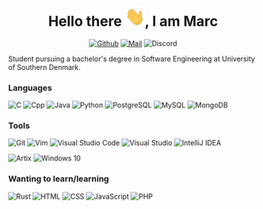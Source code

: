 <div align="center">

# Hello there <img src="https://raw.githubusercontent.com/ABSphreak/ABSphreak/master/gifs/Hi.gif" width="40px"/>, I am Marc

[![Github](https://img.shields.io/badge/-VerySalted-0e0e0e?style=flat-square&logo=GitHub&logoColor=white&link=github.com/VerySalted)](https://github.com/VerySalted)
[![Mail](https://img.shields.io/badge/-salted@saltedcorp.com-840010?style=flat-square&logo=Gmail&logoColor=white&link=mailto:salted@saltedcorp.com)](mailto:salted@saltedcorp.com)
![Discord](https://img.shields.io/badge/-Salted%231337-7289da?style=flat-square&logo=Discord&logoColor=white)

</div>

Student pursuing a bachelor's degree in Software Engineering at University of Southern Denmark.

### Languages

![C](https://img.shields.io/badge/C-a9b9cb?style=flat-square&logo=C&logoColor=white)
![Cpp](https://img.shields.io/badge/C++-649ad2?style=flat-square&logo=C%2b%2b&logoColor=white) 
![Java](https://img.shields.io/badge/Java-f89917?style=flat-square&logo=Java&logoColor=white) 
![Python](https://img.shields.io/badge/Python-3474a5?style=flat-square&logo=Python&logoColor=white) 
![PostgreSQL](https://img.shields.io/badge/PostgreSQL-326690?style=flat-square&logo=postgresql&logoColor=white)
![MySQL](https://img.shields.io/badge/MySQL-00618a?style=flat-square&logo=mysql&logoColor=white)
![MongoDB](https://img.shields.io/badge/MongoDB-4bae3d?style=flat-square&logo=mongodb&logoColor=white)  

### Tools

![Git](https://img.shields.io/badge/Git-f05030?style=flat-square&logo=git&logoColor=white) 
![Vim](https://img.shields.io/badge/Vim-00758f?style=flat-square&logo=vim&logoColor=white) 
![Visual Studio Code](https://img.shields.io/badge/Visual_Studio_Code-0179cb?style=flat-square&logo=Visual-Studio-Code&logoColor=white) 
![Visual Studio](https://img.shields.io/badge/Visual_Studio-875fc6?style=flat-square&logo=Visual-Studio&logoColor=white) 
![IntelliJ IDEA](https://img.shields.io/badge/IntelliJ%20IDEA-000000?style=flat-square&logo=intellij-idea&logoColor=white) 

![Artix](http://img.shields.io/badge/-Artix_Linux-1793d1?style=flat-square&logo=linux&logoColor=white)
![Windows 10](http://img.shields.io/badge/-Windows_10-0077db?style=flat-square&logo=windows&logoColor=white)

### Wanting to learn/learning

![Rust](https://img.shields.io/badge/Rust-f74c00?style=flat-square&logo=Rust&logoColor=white) 
![HTML](https://img.shields.io/badge/HTML-f16524?style=flat-square&logo=HTML5&logoColor=white) 
![CSS](https://img.shields.io/badge/CSS-264de4?style=flat-square&logo=CSS3&logoColor=white) 
![JavaScript](https://img.shields.io/badge/JavaScript-f7e018?style=flat-square&logo=JavaScript&logoColor=white) 
![PHP](https://img.shields.io/badge/PHP-777bb3?style=flat-square&logo=PHP&logoColor=white) 
